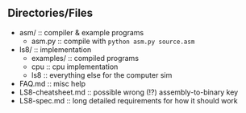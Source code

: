 
## Directories/Files

- asm/ :: compiler & example programs
  - asm.py :: compile with `python asm.py source.asm`
- ls8/ :: implementation
  - examples/ :: compiled programs
  - cpu :: cpu implementation
  - ls8 :: everything else for the computer sim
- FAQ.md :: misc help
- LS8-cheatsheet.md :: possible wrong (!?) assembly-to-binary key
- LS8-spec.md :: long detailed requirements for how it should work
